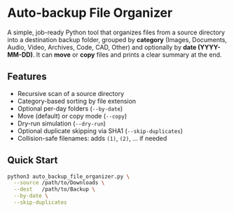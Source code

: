 # Auto-backup File Organizer

A simple, job-ready Python tool that organizes files from a source directory into a destination backup folder, grouped by **category** (Images, Documents, Audio, Video, Archives, Code, CAD, Other) and optionally by **date (YYYY-MM-DD)**. It can **move** or **copy** files and prints a clear summary at the end.

## Features
- Recursive scan of a source directory
- Category-based sorting by file extension
- Optional per-day folders (`--by-date`)
- Move (default) or copy mode (`--copy`)
- Dry-run simulation (`--dry-run`)
- Optional duplicate skipping via SHA1 (`--skip-duplicates`)
- Collision-safe filenames: adds `(1)`, `(2)`, … if needed

## Quick Start

```bash
python3 auto_backup_file_organizer.py \
  --source /path/to/Downloads \
  --dest   /path/to/Backup \
  --by-date \
  --skip-duplicates
